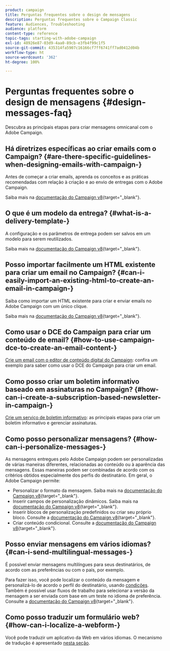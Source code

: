 ```yaml
---
product: campaign
title: Perguntas frequentes sobre o design de mensagens
description: Perguntas frequentes sobre o Campaign Classic
feature: Audiences, Troubleshooting
audience: platform
content-type: reference
topic-tags: starting-with-adobe-campaign
exl-id: 48926e87-03d9-4aa0-89cb-e3fb4f99c1f5
source-git-commit: 435314fa5907c16166cf7ff6741ff7ad0412d04b
workflow-type: ht
source-wordcount: '362'
ht-degree: 100%

---
```


# Perguntas frequentes sobre o design de mensagens {#design-messages-faq}



Descubra as principais etapas para criar mensagens omnicanal com o Adobe Campaign.

## Há diretrizes específicas ao criar emails com o Campaign? {#are-there-specific-guidelines-when-designing-emails-with-campaign-}

Antes de começar a criar emails, aprenda os conceitos e as práticas recomendadas com relação à criação e ao envio de entregas com o Adobe Campaign.

Saiba mais na [documentação do Campaign v8](https://experienceleague.adobe.com/docs/campaign/campaign-v8/send/delivery-best-practices.html?lang=pt-BR){target="_blank"}.

## O que é um modelo da entrega? {#what-is-a-delivery-template-}

A configuração e os parâmetros de entrega podem ser salvos em um modelo para serem reutilizados.

Saiba mais na [documentação do Campaign v8](https://experienceleague.adobe.com/docs/campaign/campaign-v8/send/create-templates.html?lang=pt-BR){target="_blank"}.

## Posso importar facilmente um HTML existente para criar um email no Campaign? {#can-i-easily-import-an-existing-html-to-create-an-email-in-campaign-}

Saiba como importar um HTML existente para criar e enviar emails no Adobe Campaign com um único clique.

Saiba mais na [documentação do Campaign v8](https://experienceleague.adobe.com/pt-br/docs/campaign/campaign-v8/send/emails/defining-the-email-content#message-content){target="_blank"}.

## Como usar o DCE do Campaign para criar um conteúdo de email? {#how-to-use-campaign-dce-to-create-an-email-content-}

[Crie um email com o editor de conteúdo digital do Campaign](../../web/using/use-case-creating-an-email-delivery.md): confira um exemplo para saber como usar o DCE do Campaign para criar um email.

## Como posso criar um boletim informativo baseado em assinaturas no Campaign? {#how-can-i-create-a-subscription-based-newsletter-in-campaign-}

[Crie um serviço de boletim informativo](../../delivery/using/managing-subscriptions.md): as principais etapas para criar um boletim informativo e gerenciar assinaturas.

## Como posso personalizar mensagens? {#how-can-i-personalize-messages-}

As mensagens entregues pelo Adobe Campaign podem ser personalizadas de várias maneiras diferentes, relacionadas ao conteúdo ou à aparência das mensagens. Essas maneiras podem ser combinadas de acordo com os critérios obtidos especialmente dos perfis do destinatário. Em geral, o Adobe Campaign permite:

* Personalizar o formato da mensagem. Saiba mais na [documentação do Campaign v8](https://experienceleague.adobe.com/pt-br/docs/campaign/campaign-v8/send/emails/defining-the-email-content#message-content){target="_blank"}.
* Inserir campos de personalização dinâmicos. Saiba mais na [documentação do Campaign v8](https://experienceleague.adobe.com/docs/campaign/campaign-v8/send/personalize/personalization-fields.html?lang=pt-BR){target="_blank"}.
* Inserir blocos de personalização predefinidos ou criar seu próprio bloco. Consulte a [documentação do Campaign v8](https://experienceleague.adobe.com/docs/campaign/campaign-v8/send/personalize/personalization-blocks.html?lang=pt-BR){target="_blank"}.
* Criar conteúdo condicional. Consulte a [documentação do Campaign v8](https://experienceleague.adobe.com/docs/campaign/campaign-v8/send/personalize/conditional-content.html?lang=pt-BR){target="_blank"}.

## Posso enviar mensagens em vários idiomas? {#can-i-send-multilingual-messages-}

É possível enviar mensagens multilíngues para seus destinatários, de acordo com as preferências ou com o país, por exemplo.

Para fazer isso, você pode localizar o conteúdo da mensagem e personalizá-lo de acordo o perfil do destinatário, usando [condições](../../delivery/using/conditional-content.md). Também é possível usar fluxos de trabalho para selecionar a versão da mensagem a ser enviada com base em um teste no idioma de preferência. Consulte a [documentação do Campaign v8](https://experienceleague.adobe.com/docs/campaign/automation/workflows/wf-activities/targeting-activities/split.html?lang=pt-BR){target="_blank"}.

## Como posso traduzir um formulário web? {#how-can-i-localize-a-webform-}

Você pode traduzir um aplicativo da Web em vários idiomas. O mecanismo de tradução é apresentado [nesta seção](../../web/using/translating-a-web-form.md).
